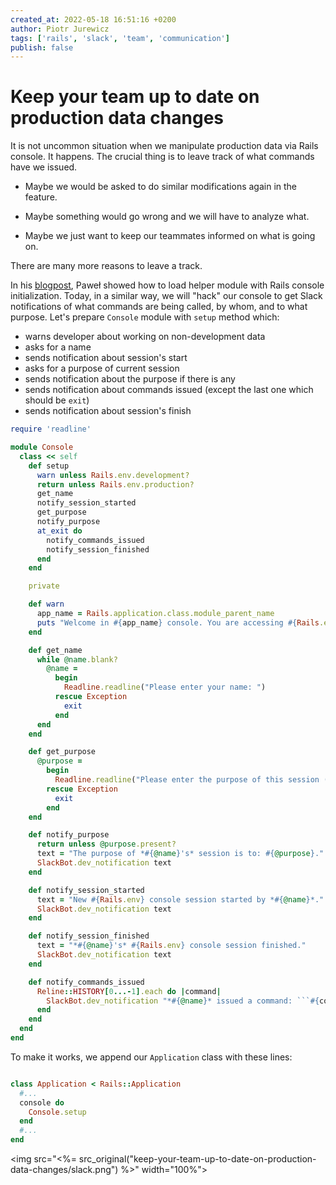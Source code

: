 ```yaml
---
created_at: 2022-05-18 16:51:16 +0200
author: Piotr Jurewicz
tags: ['rails', 'slack', 'team', 'communication']
publish: false
---
```


# Keep your team up to date on production data changes

It is not uncommon situation when we manipulate production data via Rails console. It happens. The crucial thing is to
leave track of what commands have we issued.

- Maybe we would be asked to do similar modifications again in the feature.

- Maybe something would go wrong and we will have to analyze what.

- Maybe we just want to keep our teammates informed on what is going on.

There are many more reasons to leave a track.

<!-- more -->

In his <a href="https://blog.arkency.com/rails-console-trick-i-had-no-idea-about/">blogpost</a>, Paweł showed how to load helper module with Rails console initialization.
Today, in a similar way, we will "hack" our console to get Slack notifications of what commands are being called, by whom, and to what purpose.
Let's prepare `Console` module with `setup` method which:
- warns developer about working on non-development data
- asks for a name
- sends notification about session's start
- asks for a purpose of current session
- sends notification about the purpose if there is any
- sends notification about commands issued (except the last one which should be `exit`)
- sends notification about session's finish
```ruby
require 'readline'

module Console
  class << self
    def setup
      warn unless Rails.env.development?
      return unless Rails.env.production?
      get_name
      notify_session_started
      get_purpose
      notify_purpose
      at_exit do
        notify_commands_issued
        notify_session_finished
      end
    end

    private

    def warn
      app_name = Rails.application.class.module_parent_name
      puts "Welcome in #{app_name} console. You are accessing #{Rails.env} data now."
    end

    def get_name
      while @name.blank?
        @name =
          begin
            Readline.readline("Please enter your name: ")
          rescue Exception
            exit
          end
      end
    end

    def get_purpose
      @purpose =
        begin
          Readline.readline("Please enter the purpose of this session (or leave it blank): ")
        rescue Exception
          exit
        end
    end

    def notify_purpose
      return unless @purpose.present?
      text = "The purpose of *#{@name}'s* session is to: #{@purpose}."
      SlackBot.dev_notification text
    end

    def notify_session_started
      text = "New #{Rails.env} console session started by *#{@name}*."
      SlackBot.dev_notification text
    end

    def notify_session_finished
      text = "*#{@name}'s* #{Rails.env} console session finished."
      SlackBot.dev_notification text
    end

    def notify_commands_issued
      Reline::HISTORY[0...-1].each do |command|
        SlackBot.dev_notification "*#{@name}* issued a command: ```#{command}```"
      end
    end
  end
end
```
To make it works, we append our `Application` class with these lines:
```ruby

class Application < Rails::Application
  #...
  console do
    Console.setup
  end
  #...
end
```

<img src="<%= src_original("keep-your-team-up-to-date-on-production-data-changes/slack.png") %>" width="100%">